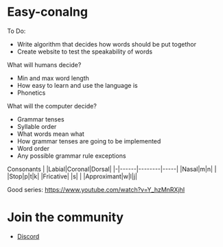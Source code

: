 # Easy-conalng
To Do:
- Write algorithm that decides how words should be put togethor
- Create website to test the speakability of words

What will humans decide?
- Min and max word length
- How easy to learn and use the language is
- Phonetics

What will the computer decide?
- Grammar tenses
- Syllable order
- What words mean what
- How grammar tenses are going to be implemented
- Word order
- Any possible grammar rule exceptions

Consonants
| |Labial|Coronal|Dorsal|
|-|------|--------|-----|
|Nasal|m|n| |
|Stop|p|t|k|
|Fricative| |s| |
|Approximant|w|l|j|

Good series: https://www.youtube.com/watch?v=Y_hzMnRXjhI

# Join the community
- [Discord](https://discord.gg/6ZPnv74Skw)
